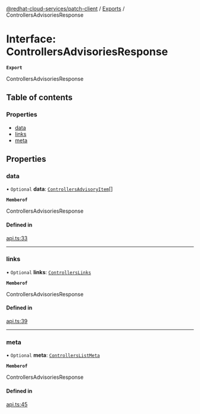 [@redhat-cloud-services/patch-client](../README.md) / [Exports](../modules.md) / ControllersAdvisoriesResponse

# Interface: ControllersAdvisoriesResponse

**`Export`**

ControllersAdvisoriesResponse

## Table of contents

### Properties

- [data](ControllersAdvisoriesResponse.md#data)
- [links](ControllersAdvisoriesResponse.md#links)
- [meta](ControllersAdvisoriesResponse.md#meta)

## Properties

### data

• `Optional` **data**: [`ControllersAdvisoryItem`](ControllersAdvisoryItem.md)[]

**`Memberof`**

ControllersAdvisoriesResponse

#### Defined in

[api.ts:33](https://github.com/RedHatInsights/javascript-clients/blob/main/packages/patch/api.ts#L33)

___

### links

• `Optional` **links**: [`ControllersLinks`](ControllersLinks.md)

**`Memberof`**

ControllersAdvisoriesResponse

#### Defined in

[api.ts:39](https://github.com/RedHatInsights/javascript-clients/blob/main/packages/patch/api.ts#L39)

___

### meta

• `Optional` **meta**: [`ControllersListMeta`](ControllersListMeta.md)

**`Memberof`**

ControllersAdvisoriesResponse

#### Defined in

[api.ts:45](https://github.com/RedHatInsights/javascript-clients/blob/main/packages/patch/api.ts#L45)
